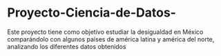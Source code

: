 # Proyecto-Ciencia-de-Datos-
Este proyecto tiene como objetivo estudiar la desigualdad en México comparándolo con algunos países de américa latina y américa del norte, analizando los diferentes datos obtenidos


